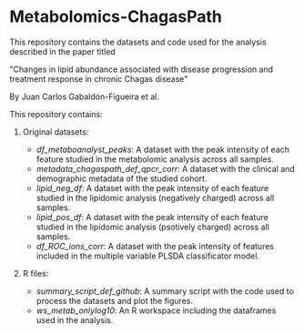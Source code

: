 # Metabolomics-ChagasPath

This repository contains the datasets and code used for the analysis described in the paper titled

"Changes in lipid abundance associated with disease progression and treatment response in chronic Chagas disease"

By Juan Carlos Gabaldón-Figueira et al.

This repository contains:

1) Original datasets:

   - *df_metaboanalyst_peaks*: A dataset with the peak intensity of each feature studied in the metabolomic analysis across all samples.
   - *metadata_chagaspath_def_qpcr_corr*: A dataset with the clinical and demographic metadata of the studied cohort.
   - *lipid_neg_df*: A dataset with the peak intensity of each feature studied in the lipidomic analysis (negatively charged) across all samples.
   - *lipid_pos_df*: A dataset with the peak intensity of each feature studied in the lipidomic analysis (psotively charged) across all samples.
   - *df_ROC_ions_corr*: A dataset with the peak intensity of features included in the multiple variable PLSDA classificator model.
  
2) R files:
   - *summary_script_def_github*: A summary script with the code used to process the datasets and plot the figures.
   - *ws_metab_onlylog10*: An R workspace including the dataframes used in the analysis.



